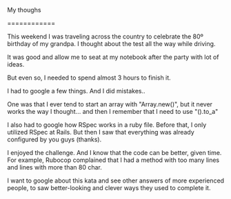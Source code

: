My thoughs

============

This weekend I was traveling across the country to celebrate the 80º birthday of my grandpa.
I thought about the test all the way while driving.

It was good and allow me to seat at my notebook after the party with lot of ideas.

But even so, I needed to spend almost 3 hours to finish it.

I had to google a few things. And I did mistakes..

One was that I ever tend to start an array with "Array.new()", but it never works the way I thought... and then 
I remember that I need to use "().to_a"

I also had to google how RSpec works in a ruby file. Before that, I only utilized RSpec at Rails.
But then I saw that everything was already configured by you guys (thanks).

I enjoyed the challenge. And I know that the code can be better, given time.
For example, Rubocop complained that I had a method with too many lines and lines with more than 80 char.

I want to google about this kata and see other answers of more experienced people, to saw better-looking and clever 
ways they used to complete it.